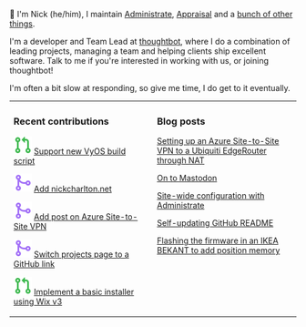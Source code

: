 👋 I'm Nick (he/him), I maintain [Administrate][1], [Appraisal][2] and a [bunch
of other things][3].

I'm a developer and Team Lead at [thoughtbot][4], where I do a combination of
leading projects, managing a team and helping clients ship excellent software.
Talk to me if you're interested in working with us, or joining thoughtbot!

I'm often a bit slow at responding, so give me time, I do get to it eventually.

<table><tr><td valign="top" width="50%">

### Recent contributions

<!-- contributions starts -->
![](icons/pull_request_open.svg) [Support new VyOS build script](https://github.com/DMarby/vyos-tailscale/pull/3)

![](icons/pull_request_merged.svg) [Add nickcharlton.net](https://github.com/xdesro/personalsit.es/pull/645)

![](icons/pull_request_merged.svg) [Add post on Azure Site-to-Site VPN](https://github.com/nickcharlton/site/pull/105)

![](icons/pull_request_merged.svg) [Switch projects page to a GitHub link](https://github.com/nickcharlton/site/pull/106)

![](icons/pull_request_open.svg) [Implement a basic installer using Wix v3](https://github.com/nickcharlton/1password-cli-msi-installer/pull/1)

<!-- contributions ends -->
</td><td valign="top" width="50%">

### Blog posts

<!-- blog starts -->
[Setting up an Azure Site-to-Site VPN to a Ubiquiti EdgeRouter through NAT](https://nickcharlton.net/posts/azure-site-to-site-vpn-ubiquiti-edgerouter-nat.html)

[On to Mastodon](https://nickcharlton.net/posts/on-to-mastodon.html)

[Site-wide configuration with Administrate](https://nickcharlton.net/posts/site-wide-configuration-with-administrate.html)

[Self-updating GitHub README](https://nickcharlton.net/posts/self-updating-github-readme.html)

[Flashing the firmware in an IKEA BEKANT to add position memory](https://nickcharlton.net/posts/flashing-the-firmward-in-an-ikea-bekant.html)

<!-- blog ends -->
</td></tr></table>

[1]: https://github.com/thoughtbot/administrate
[2]: https://github.com/thoughtbot/appraisal
[3]: https://github.com/nickcharlton?tab=repositories
[4]: https://thoughtbot.com

